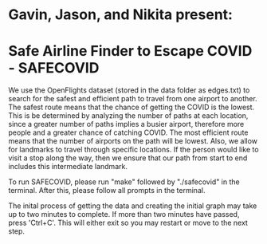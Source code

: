 # Gavin, Jason, and Nikita present:
# Safe Airline Finder to Escape COVID - SAFECOVID

We use the OpenFlights dataset (stored in the data folder as edges.txt) to search for the safest and
efficient path to travel from one airport to another. The safest route means that the
chance of getting the COVID is the lowest. This is be determined by
analyzing the number of paths at each location, since a greater number of paths
implies a busier airport, therefore more people and a greater chance of catching COVID.
The most efficient route means that the number of airports on the path will be lowest.
Also, we allow for landmarks to travel through specific locations. If the person
would like to visit a stop along the way, then we ensure that
our path from start to end includes this intermediate landmark.

To run SAFECOVID, please run "make" followed by "./safecovid" in the terminal.
After this, please follow all prompts in the terminal.

The inital process of getting the data and creating the initial graph may take
up to two minutes to complete. If more than two minutes have passed, press 'Ctrl+C'.
This will either exit so you may restart or move to the next step.
